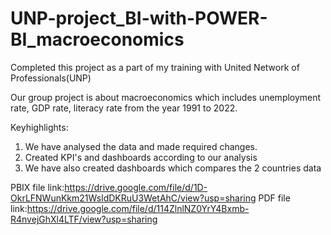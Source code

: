 # UNP-project_BI-with-POWER-BI_macroeconomics

Completed this project as a part of my training with United Network of Professionals(UNP)

Our group project is about macroeconomics which includes unemployment rate, GDP rate, literacy rate from the year 1991 to 2022.

Keyhighlights:
1. We have analysed the data and made required changes. 
2. Created KPI's and dashboards according to our analysis
3. We have also created dashboards which compares the 2 countries data

PBIX file link:https://drive.google.com/file/d/1D-OkrLFNWunKkm21WsldDKRuU3WetAhC/view?usp=sharing
PDF file link:https://drive.google.com/file/d/114ZlnlNZ0YrY4Bxmb-R4nvejGhXl4LTF/view?usp=sharing
